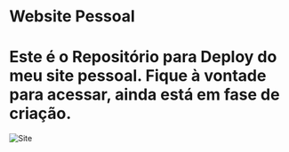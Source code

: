 # Website Pessoal
# Este é o Repositório para Deploy do meu site pessoal. Fique à vontade para acessar, ainda está em fase de criação.

![Site](https://lucas-or-ramon.github.io/Website_Pessoal/)
